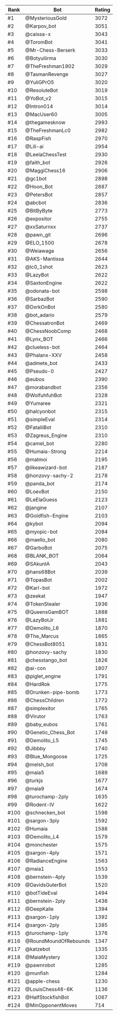 Rank|Bot|Rating
---|---|---
#1|@MysteriousGold|3072
#2|@Karpov_bot|3051
#3|@caissa-x|3043
#4|@ToromBot|3041
#5|@Mr-Chess-Berserk|3033
#6|@Botyuliirma|3030
#7|@TheFreshman1902|3029
#8|@TasmanRevenge|3027
#9|@YuliGPrO5|3020
#10|@ResoluteBot|3019
#11|@YoBot_v2|3015
#12|@Intron014|3014
#13|@MacUser60|3005
#14|@thegamesknow|2993
#15|@TheFreshmanLc0|2982
#16|@RaspFish|2970
#17|@Lili-ai|2954
#18|@LeelaChessTest|2930
#19|@faith_bot|2926
#20|@MaggiChess16|2906
#21|@gc1bot|2898
#22|@Hoon_Bot|2887
#23|@PetersBot|2857
#24|@abcbot|2836
#25|@BitByByte|2773
#26|@expositor|2755
#27|@xxSaturnxx|2737
#28|@pawn_git|2696
#29|@ELO_1500|2678
#30|@Weiawaga|2656
#31|@AKS-Mantissa|2644
#32|@lc0_1shot|2623
#33|@LazyBot|2622
#34|@SaxtonEngine|2622
#35|@odonata-bot|2598
#36|@SarbazBot|2590
#37|@DxrkOnBot|2580
#38|@bot_adario|2579
#39|@ChessatronBot|2469
#40|@ChessNoobComp|2468
#41|@Lynx_BOT|2466
#42|@clueless-bot|2464
#43|@Phalanx-XXV|2458
#44|@admete_bot|2433
#45|@Pseudo-0|2427
#46|@eubos|2390
#47|@morabandbot|2356
#48|@WolfuhfuhBot|2328
#49|@Yumaree|2321
#50|@halcyonbot|2315
#51|@simpleEval|2314
#52|@FataliiBot|2310
#53|@Zagreus_Engine|2310
#54|@camel_bot|2280
#55|@Humaia-Strong|2214
#56|@matmoi|2195
#57|@likeawizard-bot|2187
#58|@honzovy-sachy-2|2178
#59|@panda_bot|2174
#60|@LoevBot|2150
#61|@LeElaGuess|2123
#62|@jangine|2107
#63|@Goldfish-Engine|2103
#64|@kybot|2094
#65|@myopic-bot|2084
#66|@maello_bot|2080
#67|@GarboBot|2075
#68|@BLANK_BOT|2064
#69|@SAkunIA|2043
#70|@hans68Bot|2039
#71|@TopasBot|2002
#72|@Karl-bot|1972
#73|@zeekat|1947
#74|@TokenStealer|1936
#75|@QueensGamBOT|1888
#76|@LazyBotJr|1881
#77|@Demolito_L6|1870
#78|@The_Marcus|1865
#79|@ChessBot8051|1831
#80|@honzovy-sachy|1830
#81|@chesstango_bot|1826
#82|@ai-con|1807
#83|@piglet_engine|1791
#84|@HardRok|1775
#85|@Drunken-pipe-bomb|1773
#86|@ChessChildren|1772
#87|@simplexitor|1765
#88|@Virutor|1763
#89|@baby_eubos|1761
#90|@Genetic_Chess_Bot|1749
#91|@Demolito_L5|1745
#92|@Jibbby|1740
#93|@Blue_Mongoose|1725
#94|@melsh_bot|1708
#95|@maia5|1689
#96|@turkjs|1677
#97|@maia9|1674
#98|@turochamp-2ply|1635
#99|@Rodent-IV|1622
#100|@schnecken_bot|1598
#101|@sargon-3ply|1592
#102|@Humaia|1588
#103|@Demolito_L4|1579
#104|@monchester|1575
#105|@sargon-4ply|1571
#106|@RadianceEngine|1563
#107|@maia1|1553
#108|@bernstein-4ply|1539
#109|@DavidsGuterBot|1520
#110|@botTideEval|1494
#111|@bernstein-2ply|1438
#112|@DeepKalle|1394
#113|@sargon-1ply|1392
#114|@sargon-2ply|1385
#115|@turochamp-1ply|1376
#116|@RoundMoundOfRebounds|1347
#117|@katzebot|1335
#118|@MaiaMystery|1302
#119|@pawnrobot|1285
#120|@munfish|1284
#121|@apple-chess|1230
#122|@LouisChess48-6K|1136
#123|@HalfStockfishBot|1067
#124|@MinOpponentMoves|714
